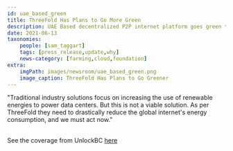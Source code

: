 ```yaml
---
id: uae_based_green
title: ThreeFold Has Plans to Go More Green
description: UAE Based decentralized P2P internet platform goes green to reduce internet energy consumption - Via UnlockBC
date: 2021-06-13
taxonomies:
    people: [sam_taggart]
    tags: [press_release,update,why]
    news-category: [farming,cloud,foundation]
extra:
    imgPath: images/newsroom/uae_based_green.png
    image_caption: ThreeFold Has Plans to Go Greener
---
```


"Traditional industry solutions focus on increasing the use of renewable energies to power data centers. But this is not a viable solution. As per ThreeFold they need to drastically reduce the global internet's energy consumption, and we must act now."
<br/>
<br/>

See the coverage from UnlockBC [here](https://www.unlock-bc.com/news/2021-06-13/uae-based-decentralized-p2p-internet-platform-goes-green-to-reduce-internet-energy-consumption)
